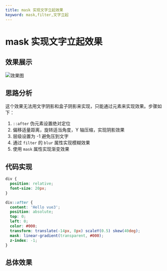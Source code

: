 ```yaml
---
title: mask 实现文字立起效果
keyword: mask,filter,文字立起
---
```


# mask 实现文字立起效果

## 效果展示

![效果图](https://pic.imgdb.cn/item/6731a416d29ded1a8c3b2e68.png)

## 思路分析

这个效果无法用文字阴影和盒子阴影来实现，只能通过元素来实现效果。步骤如下：

1. `::after` 伪元素设置绝对定位
2. 偏移适量距离，旋转适当角度，Y 轴压缩，实现阴影效果
3. 层级设置为 -1 避免压到文字
4. 通过 `filter` 的 `blur` 属性实现模糊效果
5. 使用 `mask` 属性实现渐变效果

## 代码实现

```css
div {
  position: relative;
  font-size: 20px;
}

div::after {
  content: 'Hello vue3';
  position: absolute;
  top: 0;
  left: 0;
  color: #000;
  transform: translate(-14px, 8px) scaleY(0.5) skew(40deg);
  mask: linear-gradient(transparent, #000);
  z-index: -1;
}
```

## 总体效果

<myIframe url="https://duyidao.github.io/blogweb/#/info/css/shadow" />
